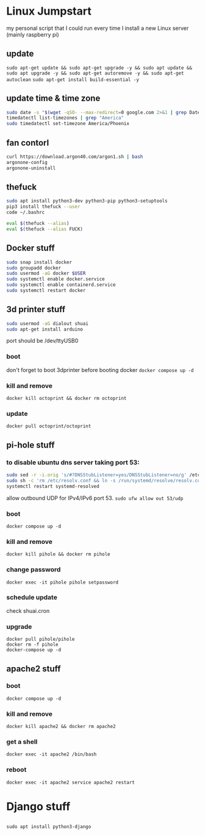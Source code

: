 # Linux Jumpstart
my personal script that I could run every time I install a new Linux server (mainly raspberry pi)

## update
`sudo apt-get update && sudo apt-get upgrade -y && sudo apt update && sudo apt upgrade -y && sudo apt-get autoremove -y && sudo apt-get autoclean`
`sudo apt-get install build-essential -y`

## update time & time zone
```bash
sudo date -s "$(wget -qSO- --max-redirect=0 google.com 2>&1 | grep Date: | cut -d' ' -f5-8)Z"
timedatectl list-timezones | grep "America"
sudo timedatectl set-timezone America/Phoenix
```

## fan contorl

```bash
curl https://download.argon40.com/argon1.sh | bash
argonone-config
argonone-uninstall
```

## thefuck
```bash
sudo apt install python3-dev python3-pip python3-setuptools
pip3 install thefuck --user
code ~/.bashrc
```
```bash
eval $(thefuck --alias)
eval $(thefuck --alias FUCK)
```

## Docker stuff
```bash
sudo snap install docker
sudo groupadd docker
sudo usermod -aG docker $USER
sudo systemctl enable docker.service
sudo systemctl enable containerd.service
sudo systemctl restart docker
```

## 3d printer stuff
```bash
sudo usermod -aG dialout shuai
sudo apt-get install arduino
```
port should be /dev/ttyUSB0

### boot
don't forget to boot 3dprinter before booting docker
`docker compose up -d`

### kill and remove
`docker kill octoprint && docker rm octoprint`

### update
`docker pull octoprint/octoprint`

## pi-hole stuff

### to disable ubuntu dns server taking port 53:
```bash
sudo sed -r -i.orig 's/#?DNSStubListener=yes/DNSStubListener=no/g' /etc/systemd/resolved.conf
sudo sh -c 'rm /etc/resolv.conf && ln -s /run/systemd/resolve/resolv.conf /etc/resolv.conf'
systemctl restart systemd-resolved
```
allow outbound UDP for IPv4/IPv6 port 53.
`sudo ufw allow out 53/udp`

### boot
`docker compose up -d`

### kill and remove
`docker kill pihole && docker rm pihole`

### change password
`docker exec -it pihole pihole setpassword`

### schedule update
check shuai.cron

### upgrade
```
docker pull pihole/pihole
docker rm -f pihole
docker-compose up -d
```

## apache2 stuff

### boot
`docker compose up -d`

### kill and remove
`docker kill apache2 && docker rm apache2`

### get a shell
`docker exec -it apache2 /bin/bash`

### reboot
`docker exec -it apache2 service apache2 restart`


# Django stuff

##
`sudo apt install python3-django`

